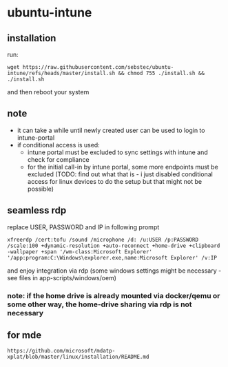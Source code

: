 # ubuntu-intune
## installation
run: 

`wget https://raw.githubusercontent.com/sebstec/ubuntu-intune/refs/heads/master/install.sh && chmod 755 ./install.sh && ./install.sh`

and then reboot your system

## note
- it can take a while until newly created user can be used to login to intune-portal
- if conditional access is used:
    - intune portal must be excluded to sync settings with intune and check for compliance
    - for the initial call-in by intune portal, some more endpoints must be excluded (TODO: find out what that is - i just disabled conditional access for linux devices to do the setup but that might not be possible)

## seamless rdp
replace USER, PASSWORD and IP in following prompt

`xfreerdp /cert:tofu /sound /microphone /d: /u:USER /p:PASSWORD /scale:100 +dynamic-resolution +auto-reconnect +home-drive +clipboard -wallpaper +span '/wm-class:Microsoft Explorer' '/app:program:C:\Windows\explorer.exe,name:Microsoft Explorer' /v:IP
`

and enjoy integration via rdp (some windows settings might be necessary - see files in app-scripts/windows/oem)

### note: if the home drive is already mounted via docker/qemu or some other way, the home-drive sharing via rdp is not necessary

## for mde
`https://github.com/microsoft/mdatp-xplat/blob/master/linux/installation/README.md`
